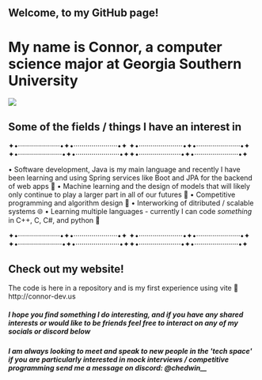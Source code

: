## Welcome, to my GitHub page! 
<h1>My name is Connor, a computer science major at Georgia Southern University</h1>
<img src=https://github.com/connorGS9/connorGS9/blob/main/Georgia%20Southern%20Drone%20GIF%20by%20Georgia%20Southern%20University%20-%20Auxiliary%20Services%20(1).gif/>

<h2>Some of the fields / things I have an interest in</h2>
✦•·····················•✦•······················•✦ ✦•······················•✦•······················•✦ ✦•······················•✦•······················•✦✦•·····················•✦•······················•✦ 

  • Software development, Java is my main language and recently I have been learning and using Spring services like Boot and JPA for the backend of web apps 🍵
  • Machine learning and the design of models that will likely only continue to play a larger part in all of our futures 🤖
  • Competitive programming and algorithm design 🏅
  • Interworking of ditributed / scalable systems 🌐
  • Learning multiple languages - currently I can code *something* in C++, C, C#, and python 🐍

  ✦•·····················•✦•······················•✦ ✦•······················•✦•······················•✦ ✦•······················•✦•······················•✦✦•·····················•✦•······················•✦ 

  <h2>Check out my website!</h2>
  <p>The code is here in a repository and is my first experience using vite 🙂
                         http://connor-dev.us
  </p>

  <h5>I hope you find something I do interesting, and if you have any shared interests or would like to be friends feel free to interact on any of my socials or discord below</h5>
  <h5>I am always looking to meet and speak to new people in the 'tech space' if you are particularly interested in mock interviews / competitive programming send me a message on discord: @chedwin__ </h5>








